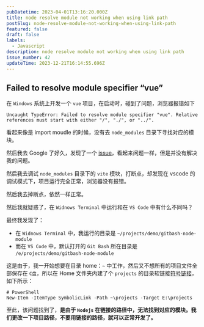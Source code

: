 ```yaml
---
pubDatetime: 2023-04-01T13:16:20.000Z
title: node resolve module not working when using link path
postSlug: node-resolve-module-not-working-when-using-link-path
featured: false
draft: false
labels:
  - Javascript
description: node resolve module not working when using link path
issue_number: 42
updateTime: 2023-12-21T16:14:55.696Z
---
```


## Failed to resolve module specifier “vue”

在 `Windows` 系统上开发一个 `vue` 项目，在启动时，碰到了问题，浏览器报错如下

```plaintext
Uncaught TypeError: Failed to resolve module specifier "vue". Relative references must start with either "/", "./", or "../".
```

看起来像是 import moudle 的时候，没有去 `node_modules` 目录下寻找对应的模块。

然后我去 Google 了好久，发现了一个 [issue](https://github.com/tleunen/babel-plugin-module-resolver/issues/281)，看起来问题一样，但是并没有解决我的问题。

然后我去调试 `node_modules` 目录下的 `vite` 模块，打断点，却发现在 vscode 的调试模式下，项目运行完全正常，浏览器没有报错。

然后我去掉断点，依然一样正常。

然后我就疑惑了，在 `Widnows Terminal` 中运行和在 `VS Code` 中有什么不同吗？

最终我发现了：

- 在 `Widnows Terminal` 中，我运行的目录是 `~/projects/demo/gitbash-node-module`
- 而在 `VS Code` 中，默认打开的 `Git Bash` 所在目录是 `/e/projects/demo/gitbash-node-module`

这是由于，我一开始想要在目录 home：`~` 中工作，然后又不想所有的项目文件全部保存在 `C盘`，所以在 Home 文件夹内建了个 `projects` 的目录软链接[符号链接](https://learn.microsoft.com/zh-cn/powershell/module/microsoft.powershell.management/new-item?view=powershell-7.4#7)，如下所示：

```shell
# PowerShell
New-Item -ItemType SymbolicLink -Path ~\projects -Target E:\projects
```

至此，该问题找到了，**是由于 `Nodejs` 在链接的路径中，无法找到对应的模块。我们更改一下项目路径，不要用链接的路径，就可以正常开发了。**
